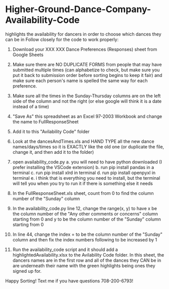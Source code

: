 # Higher-Ground-Dance-Company-Availability-Code
highlights the availability for dancers in order to choose which dances they can be in
Follow closely for the code to work properly:

1. Download your XXX XXX Dance Preferences (Responses) sheet from Google Sheets

2. Make sure there are NO DUPLICATE FORMS from people that may have submitted multiple times 
   (can alphabetize to check, but make sure you put it back to submission order before sorting 
   begins to keep it fair) and make sure each person's name is spelled the same way for each preference.

3. Make sure all the times in the Sunday-Thursday columns are on the left side of the column and not the right
   (or else google will think it is a date instead of a time)

4. "Save As" this spreadsheet as an Excel 97-2003 Workbook and change the name to FullResponseSheet 

5. Add it to this "Avilability Code" folder

6. Look at the dancesAndTimes.xls and HAND TYPE all the new dance names/days/times so it is EXACTLY like the 
   old one (or duplicate the file, change it, and then add it to the folder)

7. open availability_code.py 
	a. you will need to have python downloaded (I prefer installing the VSCode extension)
	b. run pip install pandas in a terminal
	c. run pip install xlrd in terminal
	d. run pip install openpyxl in terminal
	e. i think that is everything you need to install, but the terminal will tell you when you try to run it if	
	   there is something else it needs

8. In the FullResponseSheet.xls sheet, count from 0 to find the column number of the "Sunday" column

9. In the availability_code.py line 12, change the range(x, y) to have x be the column number of the 
   "Any other comments or concerns" column starting from 0 and y to be the column number of the "Sunday" 
   column starting from 0

10. In line 44, change the index = to be the column number of the "Sunday" column and then fix the index 
	numbers following to be increased by 1

11. Run the availability_code script and it should add a highlightedAvailability.xlsx to the Avilability Code 
    folder.
	In this sheet, the dancers names are in the first row and all of the dances they CAN be in are underneath 
	their name with the green highlights being ones they signed up for.

Happy Sorting! Text me if you have questions 708-200-6793!
